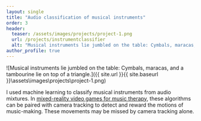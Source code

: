 ```yaml
---
layout: single
title: "Audio classification of musical instruments"
order: 3
header:
  teaser: /assets/images/projects/project-1.png
  url: /projects/instrumentclassifier
  alt: "Musical instruments lie jumbled on the table: Cymbals, maracas, and a tambourine lie on top of a triangle."
author_profile: true
---
```


![Musical instruments lie jumbled on the table: Cymbals, maracas, and a tambourine lie on top of a triangle.]({{ site.url }}{{ site.baseurl }}\assets\images\projects\project-1.png)

I used machine learning to classify musical instruments from audio mixtures. In [mixed-reality video games for music therapy](/projects/musicmaster/), these algorithms can be paired with camera tracking to detect and reward the motions of music-making. These movements may be missed by camera tracking alone.
